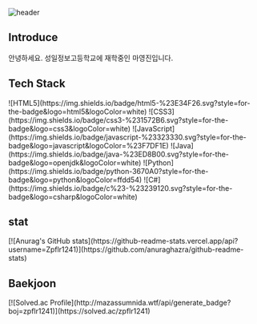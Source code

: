 ![header](https://capsule-render.vercel.app/api?type=waving&color=auto&height=300&section=header&text=안녕하세요&fontSize=90)

<h2>Introduce</h2>
안녕하세요. 성일정보고등학교에 재학중인 마영진입니다.

<h2>Tech Stack</h2>
![HTML5](https://img.shields.io/badge/html5-%23E34F26.svg?style=for-the-badge&logo=html5&logoColor=white)
![CSS3](https://img.shields.io/badge/css3-%231572B6.svg?style=for-the-badge&logo=css3&logoColor=white)
![JavaScript](https://img.shields.io/badge/javascript-%23323330.svg?style=for-the-badge&logo=javascript&logoColor=%23F7DF1E)
![Java](https://img.shields.io/badge/java-%23ED8B00.svg?style=for-the-badge&logo=openjdk&logoColor=white)
![Python](https://img.shields.io/badge/python-3670A0?style=for-the-badge&logo=python&logoColor=ffdd54)
![C#](https://img.shields.io/badge/c%23-%23239120.svg?style=for-the-badge&logo=csharp&logoColor=white)
 
<h2>stat</h2>
[![Anurag's GitHub stats](https://github-readme-stats.vercel.app/api?username=Zpflr1241)](https://github.com/anuraghazra/github-readme-stats)

<h2>Baekjoon</h2>
[![Solved.ac Profile](http://mazassumnida.wtf/api/generate_badge?boj=zpflr1241)](https://solved.ac/zpflr1241)
<!---
Zpflr1241/Zpflr1241 is a ✨ special ✨ repository because its `README.md` (this file) appears on your GitHub profile.
You can click the Preview link to take a look at your changes.
--->
